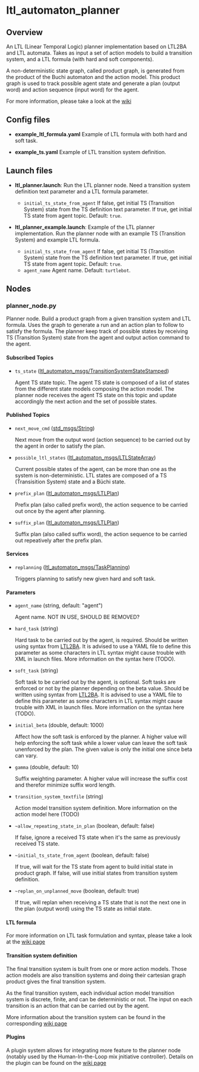 # ltl_automaton_planner

## Overview
An LTL (Linear Temporal Logic) planner implementation based on LTL2BA and LTL automata. Takes as input a set of action models to build a transition system, and a LTL formula (with hard and soft components).

A non-deterministic state graph, called product graph, is generated from the product of the Buchi automaton and the action model. This product graph is used to track possible agent state and generate a plan (output word) and action sequence (input word) for the agent.

For more information, please take a look at the [wiki](../../../wiki)

## Config files
- **example_ltl_formula.yaml** Example of LTL formula with both hard and soft task.

- **example_ts.yaml** Example of LTL transition system definition.

## Launch files
- **ltl_planner.launch**: Run the LTL planner node. Need a transition system definition text parameter and a LTL formula parameter.
    - `initial_ts_state_from_agent` If false, get initial TS (Transition System) state from the TS definition text parameter. If true, get initial TS state from agent topic. Default: `true`.

- **ltl_planner_example.launch**: Example of the LTL planner implementation. Run the planner node with an example TS (Transition System) and example LTL formula.
    - `initial_ts_state_from_agent` If false, get initial TS (Transition System) state from the TS definition text parameter. If true, get initial TS state from agent topic. Default: `true`.
    - `agent_name` Agent name. Default: `turtlebot`.

## Nodes
### planner_node.py
Planner node. Build a product graph from a given transition system and LTL formula. Uses the graph to generate a run and an action plan to follow to satisfy the formula. The planner keep track of possible states by receiving TS (Transition System) state from the agent and output action command to the agent.

#### Subscribed Topics
- `ts_state` ([ltl_automaton_msgs/TransitionSystemStateStamped](/ltl_automaton_msgs/msg/TransitionSystemStateStamped.msg))

    Agent TS state topic. The agent TS state is composed of a list of states from the different state models composing the action model. The planner node receives the agent TS state on this topic and update accordingly the next action and the set of possible states.

#### Published Topics
- `next_move_cmd` ([std_msgs/String](http://docs.ros.org/en/noetic/api/std_msgs/html/msg/String.html))

    Next move from the output word (action sequence) to be carried out by the agent in order to satisfy the plan.

- `possible_ltl_states` ([ltl_automaton_msgs/LTLStateArray](/ltl_automaton_msgs/msg/LTLStateArray.msg))
    
    Current possible states of the agent, can be more than one as the system is non-deterministic. LTL states are composed of a TS (Transisition System) state and a Büchi state.

- `prefix_plan` ([ltl_automaton_msgs/LTLPlan](/ltl_automaton_msgs/msg/LTLPlan.msg))

    Prefix plan (also called prefix word), the action sequence to be carried out once by the agent after planning.

- `suffix_plan` ([ltl_automaton_msgs/LTLPlan](/ltl_automaton_msgs/msg/LTLPlan.msg))
    
    Suffix plan (also called suffix word), the action sequence to be carried out repeatively after the prefix plan.
    
#### Services

- `replanning` ([ltl_automaton_msgs/TaskPlanning](/ltl_automaton_msgs/srv/TaskPlanning.srv))
    
    Triggers planning to satisfy new given hard and soft task.

#### Parameters
- `agent_name` (string, default: "agent")

    Agent name. NOT IN USE, SHOULD BE REMOVED?

- `hard_task` (string)

    Hard task to be carried out by the agent, is required. Should be written using syntax from [LTL2BA](http://www.lsv.fr/~gastin/ltl2ba/). It is advised to use a YAML file to define this parameter as some characters in LTL syntax might cause trouble with XML in launch files. More information on the syntax here (TODO).

- `soft_task` (string)

    Soft task to be carried out by the agent, is optional. Soft tasks are enforced or not by the planner depending on the beta value. Should be written using syntax from [LTL2BA](http://www.lsv.fr/~gastin/ltl2ba/). It is advised to use a YAML file to define this parameter as some characters in LTL syntax might cause trouble with XML in launch files. More information on the syntax here (TODO).

- `initial_beta` (double, default: 1000)

    Affect how the soft task is enforced by the planner. A higher value will help enforcing the soft task while a lower value can leave the soft task unenforced by the plan. The given value is only the initial one since beta can vary.

- `gamma` (double, default: 10)

    Suffix weighting parameter. A higher value will increase the suffix cost and therefor minimize suffix word length.

- `transition_system_textfile` (string)

    Action model transition system definition. More information on the action model here (TODO)


- `~allow_repeating_state_in_plan` (boolean, default: false)
    
    If false, ignore a received TS state when it's the same as previously received TS state.


- `~initial_ts_state_from_agent` (boolean, default: false)

    If true, will wait for the TS state from agent to build initial state in product graph. If false, will use initial states from transition system definition.


- `~replan_on_unplanned_move` (boolean, default: true)
    
    If true, will replan when receiving a TS state that is not the next one in the plan (output word) using the TS state as initial state.
    
#### LTL formula
For more information on LTL task formulation and syntax, please take a look at the [wiki page](../../../wiki/LTL-Formula)

#### Transition system definition
The final transition system is built from one or more action models. Those action models are also transition systems and doing their cartesian graph product gives the final transition system.

As the final transition system, each individual action model transition system is discrete, finite, and can be deterministic or not. The input on each transition is an action that can be carried out by the agent.

More information about the transition system can be found in the corresponding [wiki page](../../../wiki/Transition-System-Definition)

#### Plugins
A plugin system allows for integrating more feature to the planner node (notably used by the Human-In-the-Loop mix jnitiative controller). Details on the plugin can be found on the [wiki page](../../../wiki/Planner-Plugin)

